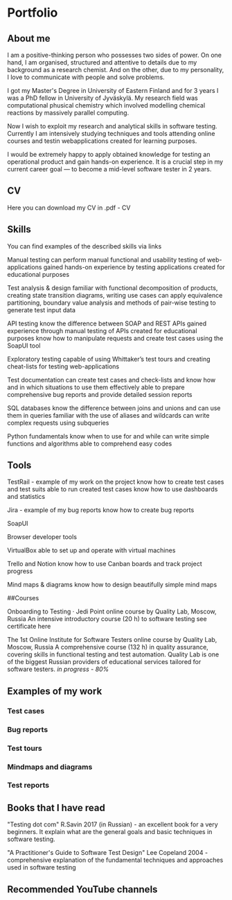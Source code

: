 # Portfolio

## About me

I am a positive-thinking person who possesses two sides of power. On one hand, I am organised, structured and attentive to details due to my background as a research chemist. And on the other, due to my personality, I love to communicate with people and solve problems.

I got my Master's Degree in University of Eastern Finland and for 3 years I was a PhD fellow in University of Jyväskylä. My research field was computational phusical chemistry which involved modelling chemical reactions by massively parallel computing.

Now I wish to exploit my research and analytical skills in software testing. Currently I am intensively studying techniques and tools attending online courses and testin webapplications created for learning purposes.

I would be extremely happy to apply obtained knowledge for testing an operational product and gain hands-on experience. It is a crucial step in my current career goal — to become a mid-level software tester in 2 years.

## CV
Here you can download my CV in .pdf - CV

## Skills

You can find examples of the described skills via links

Manual testing
can perform manual functional and usability testing of web-applications
gained hands-on experience by testing applications created for educational purposes

Test analysis & design
familiar with functional decomposition of products, creating state transition diagrams, writing use cases
can apply equivalence partitioning, boundary value analysis and methods of pair-wise testing to generate test input data

API testing
know the difference between SOAP and REST APIs
gained experience through manual testing of APIs created for educational purposes
know how to manipulate requests and create test cases using the SoapUI tool

Exploratory testing
capable of using Whittaker’s test tours and creating cheat-lists for testing web-applications

Test documentation
can create test cases and check-lists and know how and in which situations to use them effectively
able to prepare comprehensive bug reports and provide detailed session reports

SQL databases
know the difference between joins and unions and can use them in queries
familiar with the use of aliases and wildcards
can write complex requests using subqueries

Python fundamentals
know when to use for and while
can write simple functions and algorithms
able to comprehend easy codes

## Tools

TestRail - example of my work on the project
know how to create test cases and test suits
able to run created test cases
know how to use dashboards and statistics

Jira - example of my bug reports
know how to create bug reports

SoapUI

Browser developer tools

VirtualBox
able to set up and operate with virtual machines

Trello and Notion
know how to use Canban boards and track project progress

Mind maps & diagrams
know how to design beautifully simple mind maps

##Courses

Onboarding to Testing · Jedi Point
online course by Quality Lab, Moscow, Russia
An intensive introductory course (20 h) to software testing
see certificate here

The 1st Online Institute for Software Testers
online course by Quality Lab, Moscow, Russia
A comprehensive course (132 h) in quality assurance, covering skills in functional testing and test automation. Quality Lab is one of the biggest Russian providers of educational services tailored for software testers.
*in progress - 80%*

## Examples of my work

### Test cases

### Bug reports

### Test tours

### Mindmaps and diagrams

### Test reports

## Books that I have read
"Testing dot com" R.Savin 2017 (in Russian) - an excellent book for a very beginners. It explain what are the general goals and basic techniques in software testing. 

"A Practitioner's Guide to Software Test Design" Lee Copeland 2004 - comprehensive explanation of the fundamental techniques and approaches used in software testing

## Recommended YouTube channels



